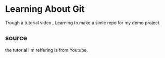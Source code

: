 # Learning About Git

Trough a tutorial video , Learning to make a simle repo for my demo project.

## source
the tutorial i m reffering is from Youtube.